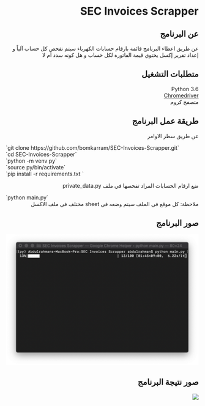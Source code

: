<div dir="rtl" align="right">

# SEC Invoices Scrapper
## عن البرنامج
عن طريق اعطاء البرنامج قائمة بارقام حسابات الكهرباء سيتم تفحص كل حساب آلياً و إعداد تقرير إكسل يحتوي قيمة الفاتورة لكل حساب و هل كونه سدد أم لا

## متطلبات التشغيل
Python 3.6 <br>
[Chromedriver](http://chromedriver.chromium.org/downloads) <br>
متصفح كروم <br>

## طريقة عمل البرنامج
 عن طريق سطر الاوامر <br>
 
 <div dir="ltr" align="left">
`git clone https://github.com/bomkarram/SEC-Invoices-Scrapper.git` <br>
`cd SEC-Invoices-Scrapper` <br>
`python -m venv py` <br>
`source py/bin/activate` <br>
`pip install -r requirements.txt ` <br>
 </div>

ضع ارقام الحسابات المراد تفحصها في ملف private_data.py <br>
 <div dir="ltr" align="left">
`python main.py` <br>
 </div>
ملاحظة: كل موقع في الملف سيتم وضعه في sheet مختلف في ملف الاكسل <br>

## صور البرنامج
![](https://github.com/bomkarram/SEC-Invoices-Scrapper/raw/master/Screenshots/Screen%20Shot%202019-05-30%20at%208.27.57%20AM.png)
## صور نتيجة البرنامج
![](https://github.com/bomkarram/SEC-Invoices-Scrapper/raw/master/Screenshots/Screen%20Shot%202019-05-30%20at%208.41.58%20AM.png)

</div>
